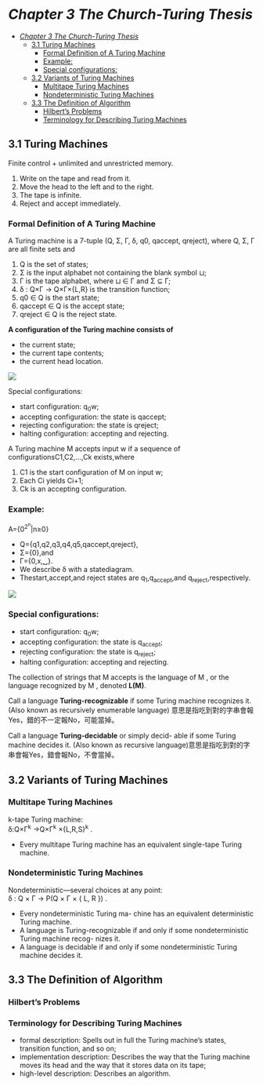 # _Chapter 3 The Church-Turing Thesis_

- [_Chapter 3 The Church-Turing Thesis_](#chapter-3-the-church-turing-thesis)
  - [3.1 Turing Machines](#31-turing-machines)
    - [Formal Definition of A Turing Machine](#formal-definition-of-a-turing-machine)
    - [Example:](#example)
    - [Special configurations:](#special-configurations)
  - [3.2 Variants of Turing Machines](#32-variants-of-turing-machines)
    - [Multitape Turing Machines](#multitape-turing-machines)
    - [Nondeterministic Turing Machines](#nondeterministic-turing-machines)
  - [3.3 The Definition of Algorithm](#33-the-definition-of-algorithm)
    - [Hilbert’s Problems](#hilberts-problems)
    - [Terminology for Describing Turing Machines](#terminology-for-describing-turing-machines)

## 3.1 Turing Machines

Finite control + unlimited and unrestricted memory.

1. Write on the tape and read from it.
2. Move the head to the left and to the right.
3. The tape is infinite.
4. Reject and accept immediately.

### Formal Definition of A Turing Machine

A Turing machine is a 7-tuple (Q, Σ, Γ, δ, q0, qaccept, qreject), where Q, Σ, Γ are all finite sets and

1. Q is the set of states;
2. Σ is the input alphabet not containing the blank
symbol ⊔;
3. Γ is the tape alphabet, where ⊔ ∈ Γ and Σ ⊆ Γ;
4. δ : Q×Γ → Q×Γ×{L,R} is the transition
function;
5. q0 ∈ Q is the start state;
6. qaccept ∈ Q is the accept state;
7. qreject ∈ Q is the reject state.

**A configuration of the Turing machine consists of**

- the current state;
- the current tape contents;
- the current head location.

![](https://1.bp.blogspot.com/-VwHW07vA1TE/VUpOkqhKpZI/AAAAAAAApi4/3mJR_vK_buI/s400/擷取3.PNG)

Special configurations:
- start configuration: q<sub>0</sub>w;
- accepting configuration: the state is qaccept;
- rejecting configuration: the state is qreject;
- halting configuration: accepting and rejecting.

A Turing machine M accepts input w if a sequence of configurationsC1,C2,...,Ck exists,where

1. C1 is the start configuration of M on input w; 
2. Each Ci yields Ci+1;
3. Ck is an accepting configuration.

### Example:

A={0<sup>2<sup>n</sup></sup>|n≥0}

- Q={q1,q2,q3,q4,q5,qaccept,qreject},
- Σ={0},and
- Γ={0,x,␣}.
- We describe δ with a statediagram.
- Thestart,accept,and reject states are q<sub>1</sub>,q<sub>accept</sub>,and q<sub>reject</sub>,respectively.

![](https://1.bp.blogspot.com/-NlHza-ey1bE/VUpSed2UXlI/AAAAAAAApjY/9eyL8rQ6KYo/s640/擷取4.PNG)

### Special configurations:

- start configuration: q<sub>0</sub>w;
- accepting configuration: the state is q<sub>accept</sub>;
- rejecting configuration: the state is q<sub>reject</sub>;
- halting configuration: accepting and rejecting.

The collection of strings that M accepts is the language of M , or the language recognized by M , denoted **L(M)**.

Call a language **Turing-recognizable** if some Turing machine recognizes it. (Also known as recursively enumerable language)
意思是指吃到對的字串會報Yes，錯的不一定報No，可能當掉。

Call a language **Turing-decidable** or simply decid- able if some Turing machine decides it. (Also known as recursive language)意思是指吃到對的字串會報Yes，錯會報No，不會當掉。

## 3.2 Variants of Turing Machines

### Multitape Turing Machines

k-tape Turing machine:<br/>
δ:Q×Γ<sup>k</sup> →Q×Γ<sup>k</sup> ×{L,R,S}<sup>k</sup> .
- Every multitape Turing machine has an equivalent single-tape Turing machine.

### Nondeterministic Turing Machines

Nondeterministic—several choices at any point:<br/>
 δ : Q × Γ → P(Q × Γ × { L, R }) .

- Every nondeterministic Turing ma- chine has an equivalent deterministic Turing machine.
- A language is Turing-recognizable if and only if some nondeterministic Turing machine recog- nizes it.
- A language is decidable if and only if some nondeterministic Turing machine decides it.

## 3.3 The Definition of Algorithm

### Hilbert’s Problems

### Terminology for Describing Turing Machines

- formal description: Spells out in full the Turing machine’s states, transition function, and so on;
- implementation description: Describes the way that the Turing machine moves its head and the way that it stores data on its tape;
- high-level description: Describes an algorithm.